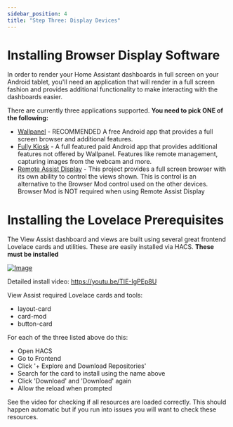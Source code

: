 ```yaml
---
sidebar_position: 4
title: "Step Three: Display Devices"
---
```


# Installing Browser Display Software
In order to render your Home Assistant dashboards in full screen on your Android tablet, you'll need an application that will render in a full screen fashion and provides additional functionality to make interacting with the dashboards easier. 

There are currently three applications supported.  **You need to pick ONE of the following:**

- [Wallpanel](./wallpanel.md) - RECOMMENDED  A free Android app that provides a full screen browser and additional features.  
- [Fully Kiosk](./fully-kiosk.md) - A full featured paid Android app that provides additional features not offered by Wallpanel. Features like remote management, capturing images from the webcam and more.  
- [Remote Assist Display](./remote-assist-display.md) - This project provides a full screen browser with its own ability to control the views shown.  This is control is an alternative to the Browser Mod control used on the other devices.  Browser Mod is NOT required when using Remote Assist Display

# Installing the Lovelace Prerequisites

The View Assist dashboard and views are built using several great frontend Lovelace cards and utilities.  These are easily installed via HACS.  **These must be installed**

[![Image](https://img.youtube.com/vi/TIE-IgPEp8U/mqdefault.jpg)](https://www.youtube.com/watch?v=TIE-IgPEp8U)

Detailed install video:
https://youtu.be/TIE-IgPEp8U

View Assist required Lovelace cards and tools:
* layout-card
* card-mod   
* button-card

For each of the three listed above do this:
* Open HACS
* Go to Frontend
* Click '+ Explore and Download Repositories'
* Search for the card to install using the name above
* Click 'Download' and 'Download' again
* Allow the reload when prompted

See the video for checking if all resources are loaded correctly.  This should happen automatic but if you run into issues you will want to check these resources.